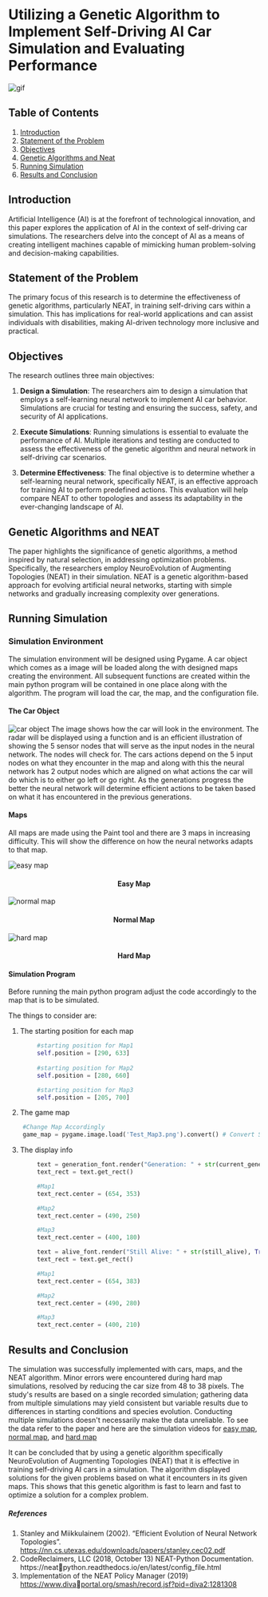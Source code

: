 # Utilizing a Genetic Algorithm to Implement Self-Driving AI Car Simulation and Evaluating Performance

![gif](Resources/simulation.gif)

## Table of Contents
1. [Introduction](#introduction)
2. [Statement of the Problem](#statement-of-the-problem)
3. [Objectives](#objectives)
4. [Genetic Algorithms and Neat](#genetic-algorithms-and-neat)
5. [Running Simulation](#running-simulation)
6. [Results and Conclusion](#results-and-conclusion)
## Introduction<a name="introduction"></a>
Artificial Intelligence (AI) is at the forefront of technological innovation, and this paper explores the application of AI in the context of self-driving car simulations. The researchers delve into the concept of AI as a means of creating intelligent machines capable of mimicking human problem-solving and decision-making capabilities.
## Statement of the Problem<a name="statement-of-the-problem"></a>
The primary focus of this research is to determine the effectiveness of genetic algorithms, particularly NEAT, in training self-driving cars within a simulation. This has implications for real-world applications and can assist individuals with disabilities, making AI-driven technology more inclusive and practical.
## Objectives<a name="objectives"></a>
The research outlines three main objectives:

1. **Design a Simulation**: The researchers aim to design a simulation that employs a self-learning neural network to implement AI car behavior. Simulations are crucial for testing and ensuring the success, safety, and security of AI applications.
    
2. **Execute Simulations**: Running simulations is essential to evaluate the performance of AI. Multiple iterations and testing are conducted to assess the effectiveness of the genetic algorithm and neural network in self-driving car scenarios.
    
3. **Determine Effectiveness**: The final objective is to determine whether a self-learning neural network, specifically NEAT, is an effective approach for training AI to perform predefined actions. This evaluation will help compare NEAT to other topologies and assess its adaptability in the ever-changing landscape of AI.

## Genetic Algorithms and NEAT<a name="genetic-algorithms-and-neat"></a>
The paper highlights the significance of genetic algorithms, a method inspired by natural selection, in addressing optimization problems. Specifically, the researchers employ NeuroEvolution of Augmenting Topologies (NEAT) in their simulation. NEAT is a genetic algorithm-based approach for evolving artificial neural networks, starting with simple networks and gradually increasing complexity over generations.

## Running Simulation<a name="running-simulation"></a>
### Simulation Environment
The simulation environment will be designed using Pygame. A car object which comes as a image will be loaded along the with designed maps creating the environment. All subsequent functions are created within the main python program will be contained in one place along with the algorithm. The program will load the car, the map, and the configuration file.

#### The Car Object
![car object](Resources/car-object.png)
The image shows how the car will look in the environment. The radar will be displayed using a function and is an efficient illustration of showing the 5 sensor nodes that will serve as the input nodes in the neural network. The nodes will check for. The cars actions depend on the 5 input nodes on what they encounter in the map and along with this the neural network has 2 output nodes which are aligned on what actions the car will do which is to either go left or go right. As the generations progress the better the neural network will determine efficient actions to be taken based on what it has encountered in the previous generations.

#### Maps
All maps are made using the Paint tool and there are 3 maps in increasing difficulty. This will show the difference on how the neural networks adapts to that map.

![easy map](Resources/Test_Map1.png)
<h4 align="center"> Easy Map</h4>

![normal map](Resources/Test_Map2.png)
<h4 align="center"> Normal Map</h4>

![hard map](Resources/Test_Map3.png)
<h4 align="center"> Hard Map</h4>

#### Simulation Program
Before running the main python program adjust the code accordingly to the map that is to be simulated.

The things to consider are:
1. The starting position for each map
```python
        #starting position for Map1
        self.position = [290, 633]
        
        #starting position for Map2
        self.position = [280, 660]

        #starting position for Map3
        self.position = [205, 700]
```

2. The game map
```python
    #Change Map Accordingly
    game_map = pygame.image.load('Test_Map3.png').convert() # Convert Speeds Up A Lot
```

3. The display info
```python
        text = generation_font.render("Generation: " + str(current_generation), True, (0,0,0))
        text_rect = text.get_rect()

        #Map1
        text_rect.center = (654, 353)

        #Map2
        text_rect.center = (490, 250)

        #Map3
        text_rect.center = (400, 180)

        text = alive_font.render("Still Alive: " + str(still_alive), True, (0, 0, 0))
        text_rect = text.get_rect()

        #Map1
        text_rect.center = (654, 383)

        #Map2
        text_rect.center = (490, 280)

        #Map3
        text_rect.center = (400, 210)
```

## Results and Conclusion<a name="results-and-conclusion"></a>
The simulation was successfully implemented with cars, maps, and the NEAT algorithm. Minor errors were encountered during hard map simulations, resolved by reducing the car size from 48 to 38 pixels. The study's results are based on a single recorded simulation; gathering data from multiple simulations may yield consistent but variable results due to differences in starting conditions and species evolution. Conducting multiple simulations doesn't necessarily make the data unreliable. To see the data refer to the paper and here are the simulation videos for [easy map](https://drive.google.com/file/d/15jc2zD3t5u5jZk7R164K4FuWGs15_h5y/view?usp=sharing), [normal map](https://drive.google.com/file/d/1HEcrKpteoUhHBuwBqtMJQnD_OtfW59IJ/view?usp=sharing), and [hard map](https://drive.google.com/file/d/19GLrCVNO2PvQcHF7bOsZs1okujoH1pmi/view?usp=sharing)

It can be concluded that by using a genetic algorithm specifically NeuroEvolution of Augmenting Topologies (NEAT) that it is effective in training self-driving AI cars in a simulation. The algorithm displayed solutions for the given problems based on what it encounters in its given maps. This shows that this genetic algorithm is fast to learn and fast to optimize a solution for a complex problem.

##### References
1. Stanley and Miikkulainem (2002). “Efficient Evolution of Neural Network Topologies”. https://nn.cs.utexas.edu/downloads/papers/stanley.cec02.pdf 
2. CodeReclaimers, LLC (2018, October 13) NEAT-Python Documentation. https://neatpython.readthedocs.io/en/latest/config_file.html
3. Implementation of the NEAT Policy Manager (2019) https://www.divaportal.org/smash/record.jsf?pid=diva2:1281308